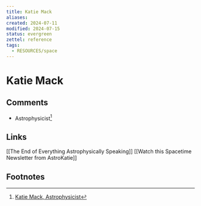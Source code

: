 ```yaml
---
title: Katie Mack
aliases: 
created: 2024-07-11
modified: 2024-07-15
status: evergreen
zettel: reference
tags:
  - RESOURCES/space
---
```

# Katie Mack
## Comments
- Astrophysicist[^1]
## Links
[[The End of Everything Astrophysically Speaking]]
[[Watch this Spacetime Newsletter from AstroKatie]]
## Footnotes

[^1]: [Katie Mack, Astrophysicist](https://www.astrokatie.com/)